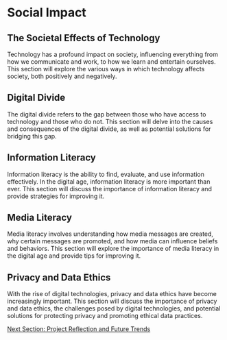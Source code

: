 # Social Impact

## The Societal Effects of Technology

Technology has a profound impact on society, influencing everything from how we communicate and work, to how we learn and entertain ourselves. This section will explore the various ways in which technology affects society, both positively and negatively.

## Digital Divide

The digital divide refers to the gap between those who have access to technology and those who do not. This section will delve into the causes and consequences of the digital divide, as well as potential solutions for bridging this gap.

## Information Literacy

Information literacy is the ability to find, evaluate, and use information effectively. In the digital age, information literacy is more important than ever. This section will discuss the importance of information literacy and provide strategies for improving it.

## Media Literacy

Media literacy involves understanding how media messages are created, why certain messages are promoted, and how media can influence beliefs and behaviors. This section will explore the importance of media literacy in the digital age and provide tips for improving it.

## Privacy and Data Ethics

With the rise of digital technologies, privacy and data ethics have become increasingly important. This section will discuss the importance of privacy and data ethics, the challenges posed by digital technologies, and potential solutions for protecting privacy and promoting ethical data practices.

[Next Section: Project Reflection and Future Trends](project_reflection_and_future_trends.md)
